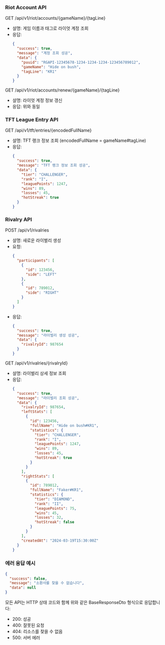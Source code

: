 ### Riot Account API

GET /api/v1/riot/accounts/{gameName}/{tagLine}

- 설명: 게임 이름과 태그로 라이엇 계정 조회
- 응답:
  ```json
  {
    "success": true,
    "message": "계정 조회 성공",
    "data": {
      "puuid": "RGAPI-12345678-1234-1234-1234-123456789012",
      "gameName": "Hide on bush",
      "tagLine": "KR1"
    }
  }
  ```

GET /api/v1/riot/accounts/renew/{gameName}/{tagLine}

- 설명: 라이엇 계정 정보 갱신
- 응답: 위와 동일

### TFT League Entry API

GET /api/v1/tft/entries/{encodedFullName}

- 설명: TFT 랭크 정보 조회 (encodedFullName = gameName#tagLine)
- 응답:
  ```json
  {
    "success": true,
    "message": "TFT 랭크 정보 조회 성공",
    "data": {
      "tier": "CHALLENGER",
      "rank": "I",
      "leaguePoints": 1247,
      "wins": 89,
      "losses": 45,
      "hotStreak": true
    }
  }
  ```

### Rivalry API

POST /api/v1/rivalries

- 설명: 새로운 라이벌리 생성
- 요청:
  ```json
  {
    "participants": [
      {
        "id": 123456,
        "side": "LEFT"
      },
      {
        "id": 789012,
        "side": "RIGHT"
      }
    ]
  }
  ```
- 응답:
  ```json
  {
    "success": true,
    "message": "라이벌리 생성 성공",
    "data": {
      "rivalryId": 987654
    }
  }
  ```

GET /api/v1/rivalries/{rivalryId}

- 설명: 라이벌리 상세 정보 조회
- 응답:
  ```json
  {
    "success": true,
    "message": "라이벌리 조회 성공",
    "data": {
      "rivalryId": 987654,
      "leftStats": [
        {
          "id": 123456,
          "fullName": "Hide on bush#KR1",
          "statistics": {
            "tier": "CHALLENGER",
            "rank": "I",
            "leaguePoints": 1247,
            "wins": 89,
            "losses": 45,
            "hotStreak": true
          }
        }
      ],
      "rightStats": [
        {
          "id": 789012,
          "fullName": "Faker#KR1",
          "statistics": {
            "tier": "DIAMOND",
            "rank": "II",
            "leaguePoints": 75,
            "wins": 45,
            "losses": 32,
            "hotStreak": false
          }
        }
      ],
      "createdAt": "2024-03-19T15:30:00Z"
    }
  }
  ```

### 에러 응답 예시

```json
{
  "success": false,
  "message": "소환사를 찾을 수 없습니다",
  "data": null
}
```

모든 API는 HTTP 상태 코드와 함께 위와 같은 BaseResponseDto 형식으로 응답합니다:

- 200: 성공
- 400: 잘못된 요청
- 404: 리소스를 찾을 수 없음
- 500: 서버 에러
